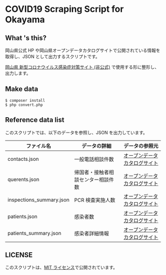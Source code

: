 # COVID19 Scraping Script for Okayama

## What 's this?

岡山県公式 HP や岡山県オープンデータカタログサイトで公開されている情報を取得し、JSON として出力するスクリプトです。

[岡山県 新型コロナウイルス感染症対策サイト (非公式)](https://okayama.stopcovid19.jp) で使用する形に整形し、出力します。

## Make data

```
$ composer install
$ php convert.php
```

## Reference data list

このスクリプトでは、以下のデータを参照し、JSON を出力しています。

| ファイル名               | データの詳細                       | データの参照元                                                                                                                                                                                                                                                                                                                                                                                                                                                                                                                                                                                                                                                                                                                         |
| ------------------------ | ---------------------------------- | -------------------------------------------------------------------------------------------------------------------------------------------------------------------------------------------------------------------------------------------------------------------------------------------------------------------------------------------------------------------------------------------------------------------------------------------------------------------------------------------------------------------------------------------------------------------------------------------------------------------------------------------------------------------------------------------------------------------------------------- |
| contacts.json            | 一般電話相談件数                   | [オープンデータカタログサイト](http://www.okayama-opendata.jp/opendata/ga130Action.action?resourceName=%E4%B8%80%E8%88%AC%E9%9B%BB%E8%A9%B1%E7%9B%B8%E8%AB%87%E4%BB%B6%E6%95%B0&keyTitle=d9c4776db7f09fff161953a2aaf03b80a9abad48&title=%E6%96%B0%E5%9E%8B%E3%82%B3%E3%83%AD%E3%83%8A%E3%82%A6%E3%82%A4%E3%83%AB%E3%82%B9%E6%84%9F%E6%9F%93%E7%97%87%E3%81%AB%E9%96%A2%E3%81%99%E3%82%8B%E3%83%87%E3%83%BC%E3%82%BF%EF%BC%88%E5%B2%A1%E5%B1%B1%E7%9C%8C%EF%BC%89&isParam=1&action=clickLnkResourceNameList&resourceId=165b2f56-d472-4b71-8c81-f97f898f1923&datasetId=e6b3c1d2-2f1f-4735-b36e-e45d36d94761&checkFieldFormat=CSV)                                                                                                        |
| querents.json            | 帰国者・接触者相談センター相談件数 | [オープンデータカタログサイト](http://www.okayama-opendata.jp/opendata/ga130Action.action?resourceName=%E5%B8%B0%E5%9B%BD%E8%80%85%E3%83%BB%E6%8E%A5%E8%A7%A6%E8%80%85%E7%9B%B8%E8%AB%87%E3%82%BB%E3%83%B3%E3%82%BF%E3%83%BC%E7%9B%B8%E8%AB%87%E4%BB%B6%E6%95%B0&keyTitle=d9c4776db7f09fff161953a2aaf03b80a9abad48&title=%E6%96%B0%E5%9E%8B%E3%82%B3%E3%83%AD%E3%83%8A%E3%82%A6%E3%82%A4%E3%83%AB%E3%82%B9%E6%84%9F%E6%9F%93%E7%97%87%E3%81%AB%E9%96%A2%E3%81%99%E3%82%8B%E3%83%87%E3%83%BC%E3%82%BF%EF%BC%88%E5%B2%A1%E5%B1%B1%E7%9C%8C%EF%BC%89&isParam=1&action=clickLnkResourceNameList&resourceId=f38ae73f-73c1-4f34-8174-1b188c77c713&datasetId=e6b3c1d2-2f1f-4735-b36e-e45d36d94761&checkFieldFormat=CSV)                       |
| inspections_summary.json | PCR 検査実施人数                   | [オープンデータカタログサイト](http://www.okayama-opendata.jp/opendata/ga130Action.action?resourceName=%EF%BC%B0%EF%BC%A3%EF%BC%B2%E6%A4%9C%E6%9F%BB%E5%AE%9F%E6%96%BD%E4%BA%BA%E6%95%B0&keyTitle=d9c4776db7f09fff161953a2aaf03b80a9abad48&title=%E6%96%B0%E5%9E%8B%E3%82%B3%E3%83%AD%E3%83%8A%E3%82%A6%E3%82%A4%E3%83%AB%E3%82%B9%E6%84%9F%E6%9F%93%E7%97%87%E3%81%AB%E9%96%A2%E3%81%99%E3%82%8B%E3%83%87%E3%83%BC%E3%82%BF%EF%BC%88%E5%B2%A1%E5%B1%B1%E7%9C%8C%EF%BC%89&isParam=1&action=clickLnkResourceNameList&resourceId=60ecd874-0f71-4d9f-9a8a-936fad9c99bc&datasetId=e6b3c1d2-2f1f-4735-b36e-e45d36d94761&checkFieldFormat=CSV)                                                                                               |
| patients.json            | 感染者数                           | [オープンデータカタログサイト](http://www.okayama-opendata.jp/opendata/ga130PreAction.action?resourceName=%E6%84%9F%E6%9F%93%E8%80%85%E6%95%B0&keyTitle=d9c4776db7f09fff161953a2aaf03b80a9abad48&title=%E6%96%B0%E5%9E%8B%E3%82%B3%E3%83%AD%E3%83%8A%E3%82%A6%E3%82%A4%E3%83%AB%E3%82%B9%E6%84%9F%E6%9F%93%E7%97%87%E3%81%AB%E9%96%A2%E3%81%99%E3%82%8B%E3%83%87%E3%83%BC%E3%82%BF%EF%BC%88%E5%B2%A1%E5%B1%B1%E7%9C%8C%EF%BC%89&isParam=1&resourceId=0c728c2e-a366-421d-95df-86b6b5ad15fd&licenseTitle=%E3%82%AF%E3%83%AA%E3%82%A8%E3%82%A4%E3%83%86%E3%82%A3%E3%83%96%E3%83%BB%E3%82%B3%E3%83%A2%E3%83%B3%E3%82%BA+%E8%A1%A8%E7%A4%BA&datasetId=e6b3c1d2-2f1f-4735-b36e-e45d36d94761&checkFieldFormat=CSV)                            |
| patients_summary.json    | 感染者詳細情報                     | [オープンデータカタログサイト](http://www.okayama-opendata.jp/opendata/ga130PreAction.action?resourceName=%E6%84%9F%E6%9F%93%E8%80%85%E8%A9%B3%E7%B4%B0%E6%83%85%E5%A0%B1&keyTitle=d9c4776db7f09fff161953a2aaf03b80a9abad48&title=%E6%96%B0%E5%9E%8B%E3%82%B3%E3%83%AD%E3%83%8A%E3%82%A6%E3%82%A4%E3%83%AB%E3%82%B9%E6%84%9F%E6%9F%93%E7%97%87%E3%81%AB%E9%96%A2%E3%81%99%E3%82%8B%E3%83%87%E3%83%BC%E3%82%BF%EF%BC%88%E5%B2%A1%E5%B1%B1%E7%9C%8C%EF%BC%89&isParam=1&resourceId=c6503ebc-b2e9-414c-aae7-7374f4801e21&licenseTitle=%E3%82%AF%E3%83%AA%E3%82%A8%E3%82%A4%E3%83%86%E3%82%A3%E3%83%96%E3%83%BB%E3%82%B3%E3%83%A2%E3%83%B3%E3%82%BA+%E8%A1%A8%E7%A4%BA&datasetId=e6b3c1d2-2f1f-4735-b36e-e45d36d94761&checkFieldFormat=CSV) |

## LICENSE

このスクリプトは、[MIT ライセンス](https://github.com/stopcovid19-okayama/covid19-scraping/blob/master/LICENSE)で公開されています。
